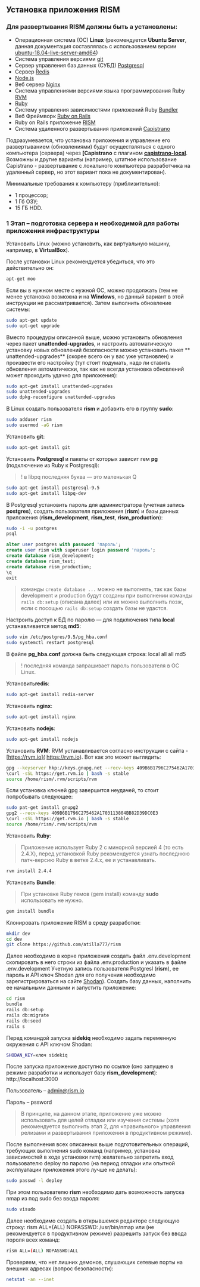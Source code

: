 ## Установка приложения RISM
### Для развертывания **RISM** должны быть а установлены:
* Операционная система (ОС) **Linux** (рекомендуется **Ubuntu Server**, данная документация составлялась с использованием версии [ubuntu-18.04-live-server-amd64](https://www.ubuntu.com/download/server/thank-you?country=RU&version=18.04&architecture=amd64))
* Система управления версиями [git]( https://git-scm.com/)
* Сервер управления баз данных (СУБД) [Postgresql]( https://www.postgresql.org)
* Сервер [Redis]( https://redis.io/)
* [Node.js](https://nodejs.org/en/)
* Веб сервер [Nginx]( http://nginx.org/ru/)
* Система управлениями версиями языка программирования Ruby [RVM]( https://rvm.io/)
* [Ruby]( https://www.ruby-lang.org/en/)
* Систему управления зависимостями приложений Ruby [Bundler]( https://bundler.io/)
* Веб Фреймворк [Ruby on Rails](https://rubyonrails.org/)
* Ruby on Rails приложение [RISM](https://github.com/atilla777/rism)
* Система удаленного развертывания приложений [Capistrano](https://capistranorb.com/)

Подразумевается, что установка приложения и управление его развертыванием (обновлениями) будут осуществляться с одного компьютера (сервера) через **[Capistrano** с плагином **[capistrano-local](https://github.com/komazarari/capistrano-locally)**.
Возможны и другие варианты (например, штатное использование Capistrano - развертывание с локального компьютера разработчика на удаленный сервер, но этот вариант пока не документирован).

Минимальные требования к компьютеру (приблизительно):
* 1 процессор;
* 1 Гб ОЗУ;
* 15 ГБ HDD.

### 1 Этап – подготовка сервера и необходимой для работы приложения инфраструктуры
Установить Linux (можно установить, как виртуальную машину, например, в **VirtualBox**).

После установки Linux рекомендуется убедиться, что это действительно он:
```bash
apt-get moo
```
Если вы в нужном месте с нужной ОС, можно продолжать (тем не менее установка возможна и на **Windows**, но данный вариант в этой инструкции не рассматривается).
Затем выполнить обновление системы:
```bash
sudo apt-get update
sudo upt-get upgrade
```
Вместо процедуры описанной выше, можно установить обновления через пакет **unattended-upgrades**, и настроить автоматическую установку новых обновлений безопасности можно установить пакет ** unattended-upgrades** (скорее всего он у вас уже установлен) и произвести его настройку (тут стоит подумать, надо ли ставить обновления автоматически, так как не всегда установка обновлений может проходить удачно для приложения):
```bash
sudo apt-get install unattended-upgrades
sudo unattended-upgrades
sudo dpkg-reconfigure unattended-upgrades
```
В Linux создать пользователя **rism** и добавить его в группу **sudo**:
```bash
sudo adduser rism
sudo usermod -aG rism
```
Установить **git**:
```bash
sudo apt-get install git
```
Установить **Postgresql** и пакеты от которых зависит гем **pg** (подключение из Ruby к Postgresql):
> ! в libpq последняя буква — это маленькая Q

```bash
sudo apt-get install postgresql-9.5
sudo apt-get install libpq-dev
```
В Postgresql установить пароль для администратора (учетная запись **postgres**), создать пользователя приложения (**rism**) и базы данных приложения (**rism_development**, **rism_test**, **rism_production**):
```bash
sudo -i -u postgres
psql
```
```sql
alter user postgres with password 'пароль';
create user rism with superuser login password 'пароль';
create database rism_development;
create database rism_test;
create database rism_production;
\q
exit
```
> команды ```create database ...``` можно не выполнять, так как базы development и production будут созданы при выполнении команды ```rails db:setup``` (описана далее) или их можно выполнить позж, если с посощью ```rails db:setup``` создать базы не удастся.

Настроить доступ к БД по паролю — для подключения типа **local** устанавливается метод **md5**:
```bash
sudo vim /etc/postgres/9.5/pg_hba.conf
sudo systemctl restart postgresql
```
В файле **pg_hba.conf** должна быть следующая строка:
local     all       all       md5
> ! последняя команда запрашивает пароль пользователя в ОС Linux.

Установить**redis**:
```bash
sudo apt-get install redis-server
```
Установить **nginx**:
```bash
sudo apt-get install nginx
```
Установить **nodejs**:
```bash
sudo apt-get install nodejs
```
Установить **RVM**:
RVM устанавливается согласно инструкции с сайта - [https://rvm.io]( https://rvm.io).
Вот как это может выглядить:
```bash
gpg --keyserver hkp://keys.gnupg.net --recv-keys 409B6B1796C275462A1703113804BB82D39DC0E3 7D2BAF1CF37B13E2069D6956105BD0E739499BDB
\curl -sSL https://get.rvm.io | bash -s stable
source /home/rism/.rvm/scripts/rvm
```
Если установка ключей gpg завершится неудачей, то стоит попробывать следующее:
```bash
sudo pat-get install gnupg2
gpg2 --recv-keys 409B6B1796C275462A1703113804BB82D39DC0E3
\curl -sSL https://get.rvm.io | bash -s stable
source /home/rism/.rvm/scripts/rvm
```
Установить **Ruby**:
> Приложение использует Ruby 2 с минорной версией 4 (то есть 2.4.X), перед установкой Ruby рекомендуется узнать последнюю патч-версию Ruby в ветке 2.4.x, ее и устанавливать.

```bash
rvm install 2.4.4
```
Установить **Bundle**:
> При установке Ruby гемов (gem install) команду **sudo** использовать не нужно.

```bash
gem install bundle
```
Клонировать приложение RISM в среду разработки:
```bash
mkdir dev
cd dev
git clone https://github.com/atilla777/rism
```
Далее необходимо в корне приложения создать файл
.env.development
скопировать в него строки из файла
.env.production
и указать в файле
.env.development
Учетную запись пользователя Postgresl (**rism**), ее пароль и API ключ Shodan для его получения необходимо зарегистрироваться на сайте [Shodan]( https://www.shodan.io/)).
Создать базу данных, наполнить ее начальными данными и запустить приложение:
```bash
cd rism
bundle
rails db:setup
rails db:migrate
rails db:seed
rails s
```
Перед командой запуска **sidekiq** необходимо задать переменную окружения с API ключом Shodan:
```bash
SHODAN_KEY=ключ sidekiq
```
После запуска приложение доступно по ссылке (оно запущено в режиме разработки и использует базу **rism_development**):
http://localhost:3000

Пользователь – admin@rism.io

Пароль – pssword
> В принципе, на данном этапе, приложение уже можно использовать для целей отладки или изучения системы (хотя рекомендуется выполнить этап 2, для «правильного» управления релизами и развертывания приложения в продуктивном режиме).

После выполнения всех описанных выше подготовительных операций, требующих выполнения sudo команд (например, установка зависимостей в ходе установки rvm) желательно запретить вход пользователю deploy по паролю (на период отладки или опытной эксплуатации приложения этого лучше не делать):
```bash
sudo passwd -l deploy
```
При этом пользователю **rism** необходимо дать возможность запуска nmap из под sudo без ввода пароля:
```bash
sudo visudo
```
Далее необходимо создать в открывшемся редакторе следующую строку:
rism ALL=(ALL) NOPASSWD: /usr/bin/nmap
или (не рекомендуется в продуктивном режиме) разрешить запуск без ввода пороля всех команд:
```bash
rism ALL=(ALL) NOPASSWD:ALL
```
Проверяем, что нет лишних демонов, слушающих сетевые порты на внешних адресах (вопрос безопасности):
```bash
netstat -an --inet
```
